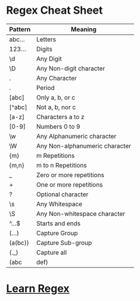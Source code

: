# Regex Cheat Sheet

| Pattern   | Meaning                        |
| --------- | ------------------------------ |
| abc…      | Letters                        |
| 123…      | Digits                         |
| \d        | Any Digit                      |
| \D        | Any Non-digit character        |
| .         | Any Character                  |
| \.        | Period                         |
| [abc]     | Only a, b, or c                |
| [^abc]    | Not a, b, nor c                |
| [a-z]     | Characters a to z              |
| [0-9]     | Numbers 0 to 9                 |
| \w        | Any Alphanumeric character     |
| \W        | Any Non-alphanumeric character |
| {m}       | m Repetitions                  |
| {m,n}     | m to n Repetitions             |
| \_        | Zero or more repetitions       |
| +         | One or more repetitions        |
| ?         | Optional character             |
| \s        | Any Whitespace                 |
| \S        | Any Non-whitespace character   |
| ^…$       | Starts and ends                |
| (…)       | Capture Group                  |
| (a(bc))   | Capture Sub-group              |
| (.\_)     | Capture all                    |
| (abc|def) | Matches abc or def             |

# [Learn Regex](https://regexone.com/lesson/introduction_abcs)